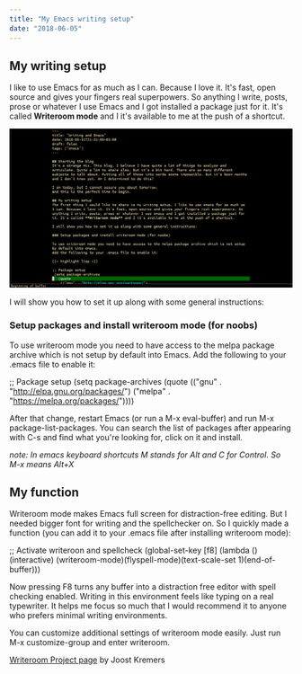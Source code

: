 ```yaml
---
title: "My Emacs writing setup"
date: "2018-06-05"
---
```


## My writing setup

I like to use Emacs for as much as I can. Because I love it. It's fast, open source and gives your fingers real superpowers. So anything I write, posts, prose or whatever I use Emacs and I got installed a package just for it. It's called **Writeroom mode** and I it's available to me at the push of a shortcut.

![wroom](images/wroom.png)

I will show you how to set it up along with some general instructions:

### Setup packages and install writeroom mode (for noobs)

To use writeroom mode you need to have access to the melpa package archive which is not setup by default into Emacs. Add the following to your .emacs file to enable it:

;; Package setup
 (setq package-archives
 (quote
 (("gnu" . "http://elpa.gnu.org/packages/")
 ("melpa" . "https://melpa.org/packages/"))))

After that change, restart Emacs (or run a M-x eval-buffer) and run M-x package-list-packages. You can search the list of packages after appearing with C-s and find what you're looking for, click on it and install.

_note: In emacs keyboard shortcuts M stands for Alt and C for Control. So M-x means Alt+X_

## My function

Writeroom mode makes Emacs full screen for distraction-free editing. But I needed bigger font for writing and the spellchecker on. So I quickly made a function (you can add it to your .emacs file after installing writeroom mode):

;; Activate writeroon and spellcheck
 (global-set-key \[f8\] (lambda () (interactive)
 (writeroom-mode)(flyspell-mode)(text-scale-set 1)(end-of-buffer)))

Now pressing F8 turns any buffer into a distraction free editor with spell checking enabled. Writing in this environment feels like typing on a real typewriter. It helps me focus so much that I would recommend it to anyone who prefers minimal writing environments.

You can customize additional settings of writeroom mode easily. Just run M-x customize-group and enter writeroom.

[Writeroom Project page](https://github.com/joostkremers/writeroom-mode) by Joost Kremers
